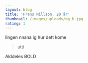 ```yaml
---
layout: blog
title: 'Frans Nillson, 20 år'
thumbnail: /images/uploads/og_b.jpg
rating: 1
---
```

Iingen nnana ig hur dett kome

> utti

Alddeles BOLD
